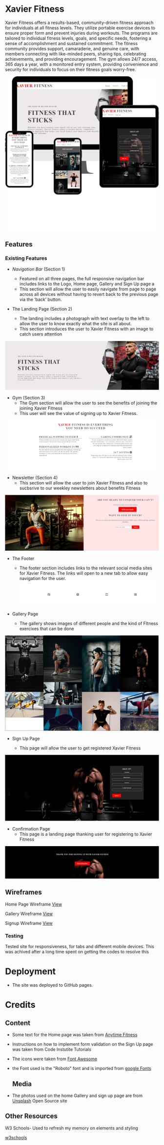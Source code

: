 # Xavier Fitness

Xavier Fitness offers a results-based, community-driven fitness approach for individuals at all fitness levels. They utilize portable exercise devices to ensure proper form and prevent injuries during workouts. The programs are tailored to individual fitness levels, goals, and specific needs, fostering a sense of accomplishment and sustained commitment. The fitness community provides support, camaraderie, and genuine care, with members connecting with like-minded peers, sharing tips, celebrating achievements, and providing encouragement. The gym allows 24/7 access, 365 days a year, with a monitored entry system, providing convenience and security for individuals to focus on their fitness goals worry-free.

![Responsive](https://github.com/mcneilafegbah/Xavier-Fitness/blob/main/assets/images/mock1.PNG)

## Features

### Existing Features

- _Navigation Bar_ (Section 1)
  - Featured on all three pages, the full responsive navigation bar includes links to the Logo, Home page, Gallery and Sign Up page a
  - This section will allow the user to easily navigate from page to page across all devices without having to revert back to the previous page via the ‘back’ button.

- The Landing Page (Section 2)
    - The landing includes a photograph with text overlay to the left to allow the user to know exactly what the site is all about.
    - This section introduces the user to Xavier Fitness with an image to catch users attention

![Banner](https://github.com/mcneilafegbah/Xavier-Fitness/blob/main/assets/images/banner.PNG)

- Gym (Section 3)
  - The Gym section will allow the user to see the benefits of joining the joining Xavier Fitness
  - This user will see the value of signing up to Xavier Fitness. 

![About](https://github.com/mcneilafegbah/Xavier-Fitness/blob/main/assets/images/about.PNG)

- Newsletter (Section 4)
  - This section will allow the user to join Xavier Fitness and also to sucbsrive to our weekley newsletters about benefits Fitness

![News letter](https://github.com/mcneilafegbah/Xavier-Fitness/blob/main/assets/images/newsletter.PNG)

- The Footer

    - The footer section includes links to the relevant social media sites for Xavier Fitness. The links will open to a new tab to allow easy navigation for the user.
 ![Footer](https://github.com/mcneilafegbah/Xavier-Fitness/blob/main/assets/images/footer.PNG)

- Gallery Page

    -   The gallery shows images of different people and the kind of FItness exercixes that can be done

 ![Gallery](https://github.com/mcneilafegbah/Xavier-Fitness/blob/main/assets/images/Gaallery.PNG)

- Sign Up Page

    - This page will allow the user to get registered  Xavier Fitness 


 ![Sign up](https://github.com/mcneilafegbah/Xavier-Fitness/blob/main/assets/images/Signup.PNG)

- Confirmation Page
  - This page is a landing page thanking user  for registering to Xavier Fitness

 ![Confirmation](https://github.com/mcneilafegbah/Xavier-Fitness/blob/main/assets/images/confirmation%20page.PNG)

## Wireframes
Home Page Wireframe [View](https://github.com/mcneilafegbah/Xavier-Fitness/blob/main/assets/images/mobile.PNG)


Gallery  Wireframe 
 [View](https://github.com/mcneilafegbah/Xavier-Fitness/blob/main/assets/images/mobile.PNG)

 Signup  Wireframe 
 [View](https://github.com/mcneilafegbah/Xavier-Fitness/blob/main/assets/images/mobile.PNG)

### Testing

 Tested site for responsiveness, for tabs and different mobile devices. This was achived after a long time spent on getting the codes to resolve this

# Deployment

- The site was deployed to GitHub pages.

# Credits



## Content

- Some text for the Home page was taken from [Anytime Fitness](<https://www.anytimefitness.co.uk/>)
- Instructions on how to implement form validation on the Sign Up page was taken from Code Instutite Tutorials
- The icons  were taken from [Font Awesome](https://fontawesome.com/)
  
- the Font used is the "Roboto" font and is imported from [google Fonts](https://fonts.google.com/)

  ## Media
- The photos used on the home Gallery and sign up page are from [Unsplash](https://unsplash.com/) Open Source site

## Other Resources

W3 Schools- Used to refresh my memory on elements and styling

[w3schools](https://www.w3schools.com/)

